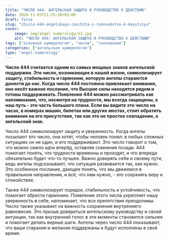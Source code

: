 ```yaml
---
title: "ЧИСЛО 444: АНГЕЛЬСКАЯ ЗАЩИТА И РУКОВОДСТВО К ДЕЙСТВИЮ"
date: 2024-11-03T21:25:18+03:00
draft: false
slug: "chislo-444-angelskaya-zaschita-i-rukovodstvo-k-deystviyu"
cover:
    image: img/angel-numerology/12.jpg
    alt: "ЧИСЛО 444: АНГЕЛЬСКАЯ ЗАЩИТА И РУКОВОДСТВО К ДЕЙСТВИЮ"
tags: ["основная нумерология", "числа", "толкования"]
categories: ["ангельская нумерология"]
type: "angel-numerology"
---
```



**Число 444 считается одним из самых мощных знаков ангельской поддержки. Это число, возникающее в нашей жизни, символизирует защиту, стабильность и гармонию, которую ангелы стараются донести до нас. Когда число 444 постоянно привлекает внимание, оно несёт важное послание, что Высшие силы находятся рядом и готовы поддерживать. Появление 444 можно рассматривать как напоминание, что, несмотря на трудности, мы всегда защищены, а наш путь - это часть большого плана. Если вы видите это число на часах, в номерах машин, билетах или других местах, стоит обратить внимание на его присутствие, так как это не простое совпадение, а ангельский знак.**

Число 444 символизирует защиту и уверенность. Когда ангелы посылают это число, они хотят, чтобы человек понял: в любых сложных ситуациях он не один, и его поддерживают. Это число говорит о том, что можно смело идти вперёд, оставляя сомнения позади. 444 помогает понять, что трудности временны и проходят, и что впереди обязательно будет что-то лучшее. Важно доверять себе и своему пути, ведь ангелы подсказывают, что ситуация развивается так, как нужно. Это особенное послание, дающее понять, что мы движемся в правильном направлении, и всё, что нам нужно, - это сохранять веру и спокойствие.

Также 444 символизирует порядок, стабильность и устойчивость, что помогает обрести гармонию. Появление этого числа укрепляет нашу уверенность в себе, напоминает, что все препятствия преодолимы. Число также указывает на важность сохранения внутреннего равновесия. Это призыв довериться ангельскому руководству и своей интуиции, так как внутренний голос в эти моменты становится сильнее и помогает делать верные шаги. Ангелы через число 444 показывают, что ваши старания и желания поддержаны и будут исполнены в своё время.
